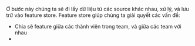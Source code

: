 Ở bước này chúng ta sẽ đi lấy dữ liệu từ các source khác nhau, xử lý, và lưu trữ vào feature store.
Feature store giúp chúng ta giải quyết các vấn đề:
- Chia sẽ feature giữa các thành viên trong team, và giữa các team với nhau
- 